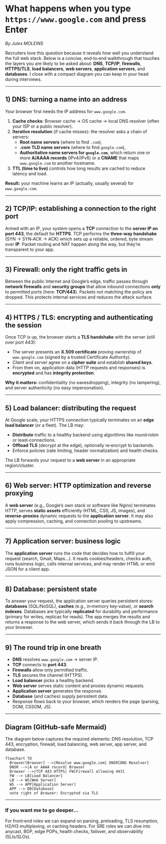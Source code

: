 # What happens when you type `https://www.google.com` and press Enter

*By Jules MOLEINS*

Recruiters love this question because it reveals how well you understand the full web stack. Below is a concise, end‑to‑end walkthrough that touches the layers you are likely to be asked about: **DNS**, **TCP/IP**, **firewalls**, **HTTPS/TLS**, **load balancers**, **web servers**, **application servers**, and **databases**. I close with a compact diagram you can keep in your head during interviews.

---

## 1) DNS: turning a name into an address

Your browser first needs the IP address for `www.google.com`.

1. **Cache checks**: Browser cache → OS cache → local DNS resolver (often your ISP or a public resolver).
2. **Iterative resolution** (if cache misses): the resolver asks a chain of servers:
   - **Root name servers** (where to find `.com`),
   - **.com TLD name servers** (where to find `google.com`),
   - **Authoritative name servers for `google.com`**, which return one or more **A/AAAA records** (IPv4/IPv6) or a **CNAME** that maps `www.google.com` to another hostname.
3. **TTL (time to live)** controls how long results are cached to reduce latency and load.

**Result:** your machine learns an IP (actually, usually several) for `www.google.com`.

---

## 2) TCP/IP: establishing a connection to the right port

Armed with an IP, your system opens a **TCP** connection to the **server IP on port 443**, the default for **HTTPS**. TCP performs the **three‑way handshake** (SYN → SYN‑ACK → ACK) which sets up a reliable, ordered, byte stream over **IP**. Packet routing and NAT happen along the way, but they’re transparent to your app.

---

## 3) Firewall: only the right traffic gets in

Between the public Internet and Google’s edge, traffic passes through **network firewalls** and **security groups** that allow inbound connections **only** to permitted ports (here: **TCP/443**). Packets not matching the policy are dropped. This protects internal services and reduces the attack surface.

---

## 4) HTTPS / TLS: encrypting and authenticating the session

Once TCP is up, the browser starts a **TLS handshake** with the server (still over port 443):

- The server presents an **X.509 certificate** proving ownership of `www.google.com` (signed by a trusted Certificate Authority).
- Client and server agree on a **cipher suite** and establish **shared keys**.
- From then on, application data (HTTP requests and responses) is **encrypted** and has **integrity protection**.

**Why it matters:** confidentiality (no eavesdropping), integrity (no tampering), and server authenticity (no easy impersonation).

---

## 5) Load balancer: distributing the request

At Google scale, your HTTPS connection typically terminates on an **edge load balancer** (or a fleet). The LB may:

- **Distribute** traffic to a healthy backend using algorithms like round‑robin or least‑connections.
- **Offload TLS** (decrypt at the edge), optionally re‑encrypt to backends.
- Enforce policies (rate limiting, header normalization) and health checks.

The LB forwards your request to a **web server** in an appropriate region/cluster.

---

## 6) Web server: HTTP optimization and reverse proxying

A **web server** (e.g., Google’s own stack or software like Nginx) terminates HTTP, serves **static assets** efficiently (HTML, CSS, JS, images), and **reverse‑proxies** dynamic requests to the **application server**. It may also apply compression, caching, and connection pooling to upstreams.

---

## 7) Application server: business logic

The **application server** runs the code that decides how to fulfill your request (search, Gmail, Maps…). It reads cookies/headers, checks auth, runs business logic, calls internal services, and may render HTML or emit JSON for a client app.

---

## 8) Database: persistent state

To answer your request, the application server queries persistent stores: **databases** (SQL/NoSQL), **caches** (e.g., in‑memory key‑value), or **search indexes**. Databases are typically **replicated** for durability and performance (primary for writes, replicas for reads). The app merges the results and returns a response to the web server, which sends it back through the LB to your browser.

---

## 9) The round trip in one breath

- **DNS** resolves `www.google.com` → server IP.
- **TCP** connects to **port 443**.
- **Firewalls** allow only permitted traffic.
- **TLS** secures the channel (HTTPS).
- **Load balancer** picks a healthy backend.
- **Web server** serves static content and proxies dynamic requests.
- **Application server** generates the response.
- **Database** (and caches) supply persistent data.
- Response flows back to your browser, which renders the page (parsing, DOM, CSSOM, JS).

---

## Diagram (GitHub‑safe Mermaid)

The diagram below captures the required elements: DNS resolution, TCP 443, encryption, firewall, load balancing, web server, app server, and database.

```mermaid
flowchart TD
  Browser[Browser] -->|Resolve www.google.com| DNSR[DNS Resolver]
  DNSR -->|A or AAAA record| Browser
  Browser -->|TCP 443 HTTPS| FW[Firewall allowing 443]
  FW --> LB[Load Balancer]
  LB --> WS[Web Server]
  WS --> APP[Application Server]
  APP --> DB[Database]
  note right of Browser: Encrypted via TLS
```

---

### If you want me to go deeper…
For front‑end roles we can expand on parsing, preloading, TLS resumption, H2/H3 multiplexing, or caching headers. For SRE roles we can dive into anycast, BGP, edge POPs, health checks, failover, and observability (SLIs/SLOs).
